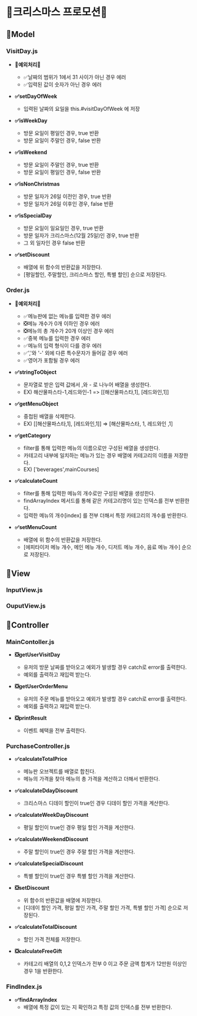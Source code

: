 # 🎄크리스마스 프로모션🎄

## 🔺Model

### VisitDay.js
- **🚫예외처리🚫**
  - ✅날짜의 범위가 1에서 31 사이가 아닌 경우 에러
  - ✅입력된 값이 숫자가 아닌 경우 에러

- **✅setDayOfWeek**
  - 입력된 날짜의 요일을 this.#visitDayOfWeek 에 저장

- **✅isWeekDay**
  - 방문 요일이 평일인 경우, true 반환
  - 방문 요일이 주말인 경우, false 반환

- **✅isWeekend**
  - 방문 요일이 주말인 경우, true 반환
  - 방문 요일이 평일인 경우, false 반환

- **✅isNonChristmas**
  - 방문 일자가 26일 이전인 경우, true 반환
  - 방문 일자가 26일 이후인 경우, false 반환

- **✅isSpecialDay**
  - 방문 요일이 일요일인 경우, true 반환
  - 방문 일자가 크리스마스(12월 25일)인 경우, true 반환
  - 그 외 일자인 경우 false 반환

- **✅setDiscount**
  - 배열에 위 함수의 반환값을 저장한다.
  - [평일할인, 주말할인, 크리스마스 할인, 특별 할인] 순으로 저장된다.

### Order.js
- **🚫예외처리🚫**
  - ✅메뉴판에 없는 메뉴를 입력한 경우 에러
  - ❎메뉴 개수가 0개 이하인 경우 에러
  - ❎메뉴의 총 개수가 20개 이상인 경우 에러
  - ✅중복 메뉴를 입력한 경우 에러
  - ✅메뉴의 입력 형식이 다를 경우 에러
  - ✅','와 '-' 외에 다른 특수문자가 들어갈 경우 에러
  - ✅영어가 포함될 경우 에러

- **✅stringToObject**
  - 문자열로 받은 입력 값에서 ,와 - 로 나누어 배열을 생성한다.
  - EX) 해산물파스타-1,레드와인-1 => [[해산물파스타,1], [레드와인,1]]

- **✅getMenuObject**
  - 중첩된 배열을 삭제한다.
  - EX) [[해산물파스타,1], [레드와인,1]] => [해산물파스타, 1, 레드와인 ,1]

- **✅getCategory**
  - filter를 통해 입력한 메뉴의 이름으로만 구성된 배열을 생성한다.
  - 카테고리 내부에 일치하는 메뉴가 있는 경우 배열에 카테고리의 이름을 저장한다.
  - EX) ['beverages',mainCourses]

- **✅calculateCount**
  - filter를 통해 입력한 메뉴의 개수로만 구성된 배열을 생성한다.
  - findArrayIndex 메서드를 통해 같은 카테고리명이 있는 인덱스를 전부 반환한다.
  - 입력한 메뉴의 개수[index] 를 전부 더해서 특정 카테고리의 개수를 반환한다.

- **✅setMenuCount**
  - 배열에 위 함수의 반환값을 저장한다.
  - [에피타이저 메뉴 개수, 메인 메뉴 개수, 디저트 메뉴 개수, 음료 메뉴 개수] 순으로 저장된다.

## 🔺View

### InputView.js

### OuputView.js

## 🔺Controller

### MainContoller.js
- **❎getUserVisitDay**
  - 유저의 방문 날짜를 받아오고 예외가 발생할 경우 catch로 error를 출력한다.
  - 예외를 출력하고 재입력 받는다.

- **❎getUserOrderMenu**
  - 유저의 주문 메뉴를 받아오고 예외가 발생할 경우 catch로 error를 출력한다.
  - 예외를 출력하고 재입력 받는다.

- **❎printResult**
  - 이벤트 혜택을 전부 출력한다.

### PurchaseController.js
- **✅calculateTotalPrice**
  - 메뉴판 오브젝트를 배열로 합친다.
  - 메뉴의 가격을 찾아 메뉴의 총 가격을 계산하고 더해서 반환한다.

- **✅calculateDdayDiscount**
  - 크리스마스 디데이 할인이 true인 경우 디데이 할인 가격을 계산한다.

- **✅calculateWeekDayDiscount**
  - 평일 할인이 true인 경우 평일 할인 가격을 계산한다.

- **✅calculateWeekendDiscount**
  - 주말 할인이 true인 경우 주말 할인 가격을 계산한다.

- **✅calculateSpecialDiscount**
  - 특별 할인이 true인 경우 특별 할인 가격을 계산한다.

- **❎setDiscount**
  - 위 함수의 반환값을 배열에 저장한다.
  - [디데이 할인 가격, 평일 할인 가격, 주말 할인 가격, 특별 할인 가격] 순으로 저장된다.

- **✅calculateTotalDiscount**
  - 할인 가격 전체를 저장한다.

- **❎calculateFreeGift**
  - 카테고리 배열의 0,1,2 인덱스가 전부 0 이고 주문 금액 합계가 12만원 이상인 경우 1을 반환한다.

### FindIndex.js
- **✅findArrayIndex**
  - 배열에 특정 값이 있는 지 확인하고 특정 값의 인덱스를 전부 반환한다.